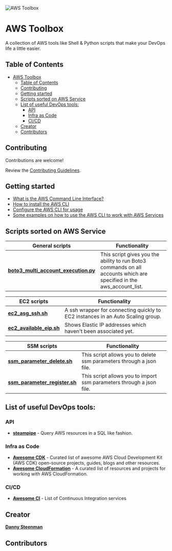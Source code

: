 ![AWS Toolbox](aws-toolbox-header.jpg)

# AWS Toolbox

A collection of AWS tools like Shell & Python scripts that make your DevOps life a little easier.

## Table of Contents

- [AWS Toolbox](#aws-toolbox)
  - [Table of Contents](#table-of-contents)
  - [Contributing](#contributing)
  - [Getting started](#getting-started)
  - [Scripts sorted on AWS Service](#scripts-sorted-on-aws-service)
  - [List of useful DevOps tools:](#list-of-useful-devops-tools)
    - [API](#api)
    - [Infra as Code](#infra-as-code)
    - [CI/CD](#cicd)
  - [Creator](#creator)
  - [Contributors](#contributors)

## Contributing

Contributions are welcome!

Review the [Contributing Guidelines](https://github.com/dannysteenman/aws-toolbox/blob/main/.github/CONTRIBUTING.md).

## Getting started

- [What is the AWS Command Line Interface?](https://docs.aws.amazon.com/cli/latest/userguide/cli-chap-welcome.html)
- [How to install the AWS CLI](https://docs.aws.amazon.com/cli/latest/userguide/install-cliv2.html)
- [Configure the AWS CLI for usage](https://docs.aws.amazon.com/cli/latest/userguide/cli-chap-configure.html)
- [Some examples on how to use the AWS CLI to work with AWS Services](https://docs.aws.amazon.com/cli/latest/userguide/cli-chap-services.html)

## Scripts sorted on AWS Service

| General scripts                                                                  | Functionality                                                                                                        |
| -------------------------------------------------------------------------------- | -------------------------------------------------------------------------------------------------------------------- |
| **[boto3_multi_account_execution.py](general/boto3_multi_account_execution.py)** | This script gives you the ability to run Boto3 commands on all accounts which are specified in the aws_account_list. |

| EC2 scripts                                          | Functionality                                                                   |
| ---------------------------------------------------- | ------------------------------------------------------------------------------- |
| **[ec2_asg_ssh.sh](ec2/ec2_asg_ssh.sh)**             | A ssh wrapper for connecting quickly to EC2 instances in an Auto Scaling group. |
| **[ec2_available_eip.sh](ec2/ec2_available_eip.sh)** | Shows Elastic IP addresses which haven't been associated yet.                   |

| SSM scripts                                                    | Functionality                                                        |
| -------------------------------------------------------------- | -------------------------------------------------------------------- |
| **[ssm_parameter_delete.sh](ssm/ssm_parameter_delete.sh)**     | This script allows you to delete ssm parameters through a json file. |
| **[ssm_parameter_register.sh](ssm/ssm_parameter_register.sh)** | This script allows you to import ssm parameters through a json file. |

## List of useful DevOps tools:

### API

- **[steampipe](https://github.com/turbot/steampipe)** - Query AWS resources in a SQL like fashion.

### Infra as Code

- **[Awesome CDK](https://github.com/kolomied/awesome-cdk)** - Curated list of awesome AWS Cloud Development Kit (AWS CDK) open-source projects, guides, blogs and other resources.
- **[Awesome CloudFormation](https://github.com/aws-cloudformation/awesome-cloudformation)** - A curated list of resources and projects for working with AWS CloudFormation.

### CI/CD

- **[Awesome CI](https://github.com/ligurio/awesome-ci)** - List of Continuous Integration services
## Creator

**[Danny Steenman](https://dannys.cloud)**

## Contributors
